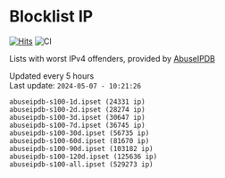 # Blocklist IP

[![Hits](https://hits.seeyoufarm.com/api/count/incr/badge.svg?url=https%3A%2F%2Fgithub.com%2Fborestad%2Fblocklist-ip%2F&count_bg=%2379C83D&title_bg=%23555555&icon=&icon_color=%23E7E7E7&title=hits&edge_flat=false)](https://hits.seeyoufarm.com)  ![CI](https://img.shields.io/github/workflow/status/borestad/blocklist-ip/CI?style=flat-square)

Lists with worst IPv4 offenders, provided by [AbuseIPDB](https://www.abuseipdb.com/)

<!-- FOOTER-PLACEHOLDER -->
Updated every 5 hours<br>
Last update: `2024-05-07 - 10:21:26`
```
abuseipdb-s100-1d.ipset (24331 ip)
abuseipdb-s100-2d.ipset (28274 ip)
abuseipdb-s100-3d.ipset (30647 ip)
abuseipdb-s100-7d.ipset (36745 ip)
abuseipdb-s100-30d.ipset (56735 ip)
abuseipdb-s100-60d.ipset (81670 ip)
abuseipdb-s100-90d.ipset (103182 ip)
abuseipdb-s100-120d.ipset (125636 ip)
abuseipdb-s100-all.ipset (529273 ip)
```
